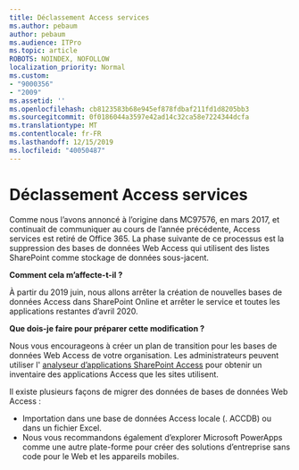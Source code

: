 ```yaml
---
title: Déclassement Access services
ms.author: pebaum
author: pebaum
ms.audience: ITPro
ms.topic: article
ROBOTS: NOINDEX, NOFOLLOW
localization_priority: Normal
ms.custom:
- "9000356"
- "2009"
ms.assetid: ''
ms.openlocfilehash: cb8123583b68e945ef878fdbaf211fd1d8205bb3
ms.sourcegitcommit: 0f0186044a3597e42ad14c32ca58e7224344dcfa
ms.translationtype: MT
ms.contentlocale: fr-FR
ms.lasthandoff: 12/15/2019
ms.locfileid: "40050487"
---
```

# <a name="access-services-retirement"></a>Déclassement Access services

Comme nous l’avons annoncé à l’origine dans MC97576, en mars 2017, et continuait de communiquer au cours de l’année précédente, Access services est retiré de Office 365. La phase suivante de ce processus est la suppression des bases de données Web Access qui utilisent des listes SharePoint comme stockage de données sous-jacent.

**Comment cela m’affecte-t-il ?**

À partir du 2019 juin, nous allons arrêter la création de nouvelles bases de données Access dans SharePoint Online et arrêter le service et toutes les applications restantes d’avril 2020.

**Que dois-je faire pour préparer cette modification ?**

Nous vous encourageons à créer un plan de transition pour les bases de données Web Access de votre organisation. Les administrateurs peuvent utiliser l' [analyseur d’applications SharePoint Access](https://github.com/SharePoint/PnP-Tools/tree/master/Solutions/SharePoint.AccessApp.Scanner) pour obtenir un inventaire des applications Access que les sites utilisent.

Il existe plusieurs façons de migrer des données de bases de données Web Access :

- Importation dans une base de données Access locale (. ACCDB) ou dans un fichier Excel.
- Nous vous recommandons également d’explorer Microsoft PowerApps comme une autre plate-forme pour créer des solutions d’entreprise sans code pour le Web et les appareils mobiles.